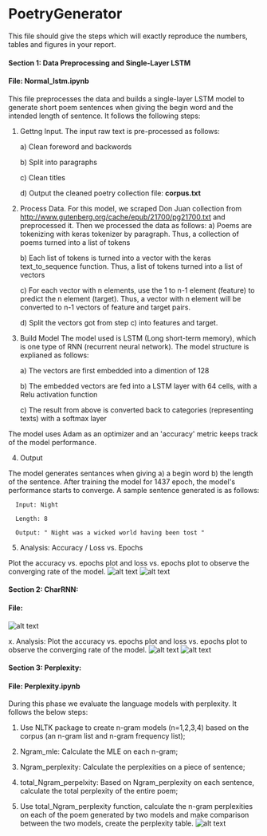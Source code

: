 # PoetryGenerator

This file should give the steps which will exactly reproduce the numbers, tables and figures in your report.

#### Section 1: Data Preprocessing and Single-Layer LSTM
#### File: Normal_lstm.ipynb
This file preprocesses the data and builds a single-layer LSTM model to generate short poem sentences when giving the begin word and the intended length of sentence. It follows the following steps: 


1. Gettng Input. The input raw text is pre-processed as follows:

    a) Clean foreword and backwords

    b) Split into paragraphs

    c) Clean titles
    
    d) Output the cleaned poetry collection file: **corpus.txt**

2. Process Data.  For this model, we scraped Don Juan collection from http://www.gutenberg.org/cache/epub/21700/pg21700.txt and preprocessed it. Then we processed the data as follows:
    a) Poems are tokenizing with keras tokenizer by paragraph. Thus, a collection of poems turned into a list of tokens

    b) Each list of tokens is turned into a vector with the keras text_to_sequence function. Thus, a list of tokens turned into a list of vectors
  
    c) For each vector with n elements, use the 1 to n-1 element (feature) to predict the n element (target). Thus, a vector with n element will be converted to n-1 vectors of feature and target pairs. 
  
    d) Split the vectors got from step c) into features and target.
  
  
3. Build Model 
The model used is LSTM (Long short-term memory), which is one type of RNN (recurrent neural network). The model structure is explianed as follows:

    a) The vectors are first embedded into a dimention of 128 

    b) The embedded vectors are fed into a LSTM layer with 64 cells, with a Relu activation function

    c) The result from above is converted back to categories (representing texts) with a softmax layer 
  
The model uses Adam as an optimizer and an 'accuracy' metric keeps track of the model performance. 


4. Output

The model generates sentances when giving a) a begin word b) the length of the sentence. After training the model for 1437 epoch, the model's performance starts to converge. A sample sentence generated is as follows:

      Input: Night

      Length: 8 

      Output: " Night was a wicked world having been tost " 


5. Analysis: Accuracy / Loss vs. Epochs

Plot the accuracy vs. epochs plot and loss vs. epochs plot to observe the converging rate of the model.
![alt text](https://github.com/sayayangnu/PoetryGenerator/blob/master/img/accuracy1.jpeg "SingleLSTM Accuracy vs. Epochs")
![alt text](https://github.com/sayayangnu/PoetryGenerator/blob/master/img/loss1.jpeg "SingleLSTM Loss vs. Epochs")

#### Section 2: CharRNN:
#### File: 
![alt text](https://github.com/sayayangnu/PoetryGenerator/blob/master/img/CharRNN.jpeg "CharRNN Accuracy vs. Epochs")

x. Analysis: 
Plot the accuracy vs. epochs plot and loss vs. epochs plot to observe the converging rate of the model.
![alt text](https://github.com/sayayangnu/PoetryGenerator/blob/master/img/accuracy2.jpeg "CharRNN Accuracy vs. Epochs")
![alt text](https://github.com/sayayangnu/PoetryGenerator/blob/master/img/loss2.jpeg "CharRNN Loss vs. Epochs")

#### Section 3: Perplexity: 
#### File: Perplexity.ipynb
During this phase we evaluate the language models with perplexity. It follows the below steps:

1. Use NLTK package to create n-gram models (n=1,2,3,4) based on the corpus (an n-gram list and n-gram frequency list); 

2. Ngram_mle: Calculate the MLE on each n-gram; 

3. Ngram_perplexity: Calculate the perplexities on a piece of sentence;

4. total_Ngram_perpelxity: Based on Ngram_perplexity on each sentence, calculate the total perplexity of the entire poem;

5. Use total_Ngram_perplexity function, calculate the n-gram perplexities on each of the poem generated by two models and make comparison between the two models, create the perplexity table. 
![alt text](https://github.com/sayayangnu/PoetryGenerator/blob/master/img/perplexity_table.PNG "Perplexity Table")

